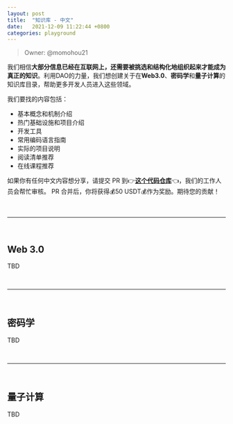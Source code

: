 ```yaml
---
layout: post
title:  "知识库 - 中文"
date:   2021-12-09 11:22:44 +0800
categories: playground
---
```


> Owner: @momohou21

我们相信**大部分信息已经在互联网上，还需要被挑选和结构化地组织起来才能成为真正的知识**。利用DAO的力量，我们想创建关于在**Web3.0**、**密码学**和**量子计算**的知识库目录，帮助更多开发人员进入这些领域。

我们要找的内容包括：
- 基本概念和机制介绍
- 热门基础设施和项目介绍
- 开发工具
- 常用编码语言指南
- 实际的项目说明
- 阅读清单推荐
- 在线课程推荐

如果你有任何中文内容想分享，请提交 PR 到👉[**这个代码仓库**][repo]👈，我们的工作人员会帮忙审核。 PR 合并后，你将获得💰50 USDT💰作为奖励。期待您的贡献！

<br>

---

<br>

## Web 3.0 

TBD

<br>

----

<br>

## 密码学

TBD

<br>

----

<br>

## 量子计算

TBD

<br>


[repo]: https://github.com/dorahacksglobal/Hackathon-Playbook